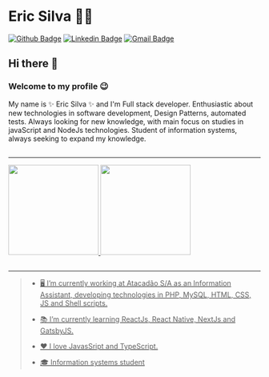 # Eric Silva 👨‍💻

[![Github Badge](https://img.shields.io/badge/-Github-000?style=flat-square&logo=Github&logoColor=white&link=https://github.com/monteiro-alexandre)](https://github.com/eric218110)
[![Linkedin Badge](https://img.shields.io/badge/-LinkedIn-blue?style=flat-square&logo=Linkedin&logoColor=white&link=https://www.linkedin.com/in/alexandre-monteiro-9a03371a5/)](https://www.linkedin.com/in/eric-silva-mendes-8a6716143/)
[![Gmail Badge](https://img.shields.io/badge/-Gmail-c14438?style=flat-square&logo=Gmail&logoColor=white&link=mailto:alexandre.monteiro.bec@gmail.com)](mailto:ericsilvaccp@gmail.com)

## Hi there 👋

### Welcome to my profile 😉

My name is ✨ Eric Silva ✨ and I'm Full stack developer. Enthusiastic about new technologies in software development, Design Patterns, automated tests. Always looking for new knowledge, with main focus on studies in javaScript and NodeJs technologies. Student of information systems, always seeking to expand my knowledge.
##
---
<div>
 <a href="https://github.com/eric218110">
<img height="180em" src="https://github-readme-stats.vercel.app/api?username=eric218110&show_icons=true&theme=onedark&include_all_commits=true&count_private=true&hide_rank=true&hide_border=true"/>
 <img height="180em" src="https://github-readme-stats.vercel.app/api/top-langs/?username=eric218110&layout=compact&langs_count=7&theme=onedark&hide_border=true"/>
</div>

##

---

> - 🖥 I’m currently working at Atacadão S/A as an Information Assistant, developing technologies in PHP, MySQL, HTML, CSS, JS and Shell scripts.
>
> - 📚 I’m currently learning ReactJs, React Native, NextJs and GatsbyJS.
>
> - ❤️ I love JavasSript and TypeScript.
>
> - 🎓 Information systems student
